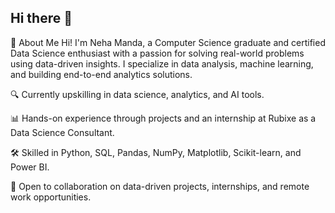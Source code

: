 ## Hi there 👋

👋 About Me
Hi! I'm Neha Manda, a Computer Science graduate and certified Data Science enthusiast with a passion for solving real-world problems using data-driven insights. I specialize in data analysis, machine learning, and building end-to-end analytics solutions.

🔍 Currently upskilling in data science, analytics, and AI tools.

📊 Hands-on experience through projects and an internship at Rubixe as a Data Science Consultant.

🛠️ Skilled in Python, SQL, Pandas, NumPy, Matplotlib, Scikit-learn, and Power BI.

🚀 Open to collaboration on data-driven projects, internships, and remote work opportunities.
<!--
**SaiNeha757/Saineha757** is a ✨ _special_ ✨ repository because its `README.md` (this file) appears on your GitHub profile.

Here are some ideas to get you started:

- 🔭 I’m currently working on ...
- 🌱 I’m currently learning ...
- 👯 I’m looking to collaborate on ...
- 🤔 I’m looking for help with ...
- 💬 Ask me about ...
- 📫 How to reach me: ...
- 😄 Pronouns: ...
- ⚡ Fun fact: ...
-->
